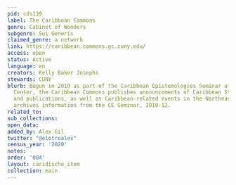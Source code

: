 ```yaml
---
pid: cds139
label: The Caribbean Commons
genre: Cabinet of Wonders
subgenre: Sui Generis
claimed_genre: a network
link: https://caribbean.commons.gc.cuny.edu/
access: open
status: Active
language: en
creators: Kelly Baker Josephs
stewards: CUNY
blurb: Begun in 2010 as part of the Caribbean Epistemologies Seminar at the CUNY Graduate
  Center, the Caribbean Commons publishes announcements of Caribbean Studies CFPs
  and publications, as well as Caribbean-related events in the Northeast US. It also
  archives information from the CE Seminar, 2010-12.
related_to:
sub_collections:
open_data:
added_by: Alex Gil
twitter: "@elotroalex"
census_year: '2020'
notes:
order: '004'
layout: caridischo_item
collection: main
---
```

